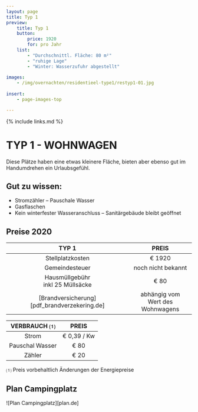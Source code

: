 ```yaml
---
layout: page
title: Typ 1
preview: 
    title: Typ 1
    button:
        price: 1920
        for: pro Jahr
    list:
        - "Durchschnittl. Fläche: 80 m²"
        - "ruhige Lage"
        - "Winter: Wasserzufuhr abgestellt"
               
images:
    - /img/overnachten/residentieel-type1/restyp1-01.jpg
    
insert:
    - page-images-top

---
```


{% include links.md %}

# TYP 1 - WOHNWAGEN 

Diese Plätze haben eine etwas kleinere Fläche, bieten aber ebenso gut im Handumdrehen ein Urlaubsgefühl.  


## Gut zu wissen:

- Stromzähler – Pauschale Wasser
- Gasflaschen
- Kein winterfester Wasseranschluss – Sanitärgebäude bleibt geöffnet


## Preise 2020

TYP 1                                         |PREIS                               |
:---------------------------------------------:|:----------------------------------:|
Stellplatzkosten                         | € 1920      
Gemeindesteuer                                   | noch nicht bekannt
Hausmüllgebühr<br>inkl 25 Müllsäcke<br>         | € 80    
 [Brandversicherung][pdf_brandverzekering.de]   | abhängig vom <br>Wert des Wohnwagens

VERBRAUCH ⑴           |PREIS          |
:--------------------:|:-------------:|
Strom                 | € 0,39 / Kw        
Pauschal Wasser       | € 80 
Zähler                | € 20 

⑴ Preis vorbehaltlich Änderungen der Energiepreise

## Plan Campingplatz

![Plan Campingplatz][plan.de]
